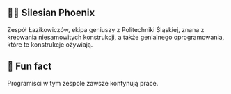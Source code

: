 ## 🙋‍♀️ Silesian Phoenix
Zespół Łazikowiczów, ekipa geniuszy z Politechniki Śląskiej, znana z kreowania niesamowitych konstrukcji, a także genialnego oprogramowania, które te konstrukcje ożywiają.

## 🍪 Fun fact
Programiści w tym zespole zawsze kontynują prace.
